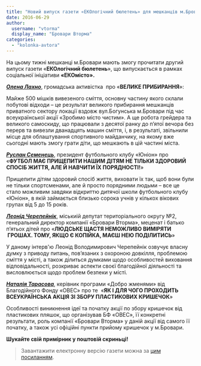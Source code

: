 ```yaml
---
title: "Новий випуск газети «ЕКОлогічний бюлетень» для мешканців м.Бровари"
date: 2016-06-29
author: 
  username: "vtorma"
  display_name: "Бровари Вторма"
categories: 
  - "kolonka-avtora"
---
```


На цьому тижні мешканці м.Бровари мають змогу прочитати другий випуск газети «**ЕКОлогічний бюлетень**», що випускається в рамках соціальної ініціативи **«ЕКОмісто».**

[_**Олена Лахно**_](https://www.facebook.com/profile.php?id=100001598434428&ref=ts&fref=ts), громадська активістка  про «**ВЕЛИКЕ ПРИБИРАННЯ**»:

Майже 500 мішків вивезеного сміття, основну частину якого склали побутові відходи – це результат великого прибирання мешканців приватного сектору локації вздовж вул.Богунська м.Бровари під час всеукраїнської акції «Зробимо місто чистим». А ще робота грейдера та великого самоскиду, що працювали з десятої ранку до п’ятої вечора без перерв та вивезли дванадцять машин сміття, і, в результаті, звільнили місце для облаштування спортивного майданчику, на якому вже сьогодні мають змогу грати діти, що мешкають в цій частині міста.

[_**Руслан Семенець**_](https://www.facebook.com/profile.php?id=100009237272614&ref=ts&fref=ts), президент футбольного клубу «Юніон» про «**ФУТБОЛ МАЄ ПРИЩЕПИТИ НАШИМ ДІТЯМ НЕ ТІЛЬКИ ЗДОРОВИЙ СПОСІБ ЖИТТЯ, АЛЕ Й НАВЧИТИ ЇХ ПОРЯДНОСТІ!**»

Прищепити дітям здоровий спосіб життя, виховати їх так, щоб вони були не тільки спортсменами, але й просто поряд­ними людьми – все це стало можливим завдяки відкриттю дитячої школи футбольного клубу «Юніон», в якій займається близько сорока учнів у кількох вікових групах від 5 до 15 років.

[_**Леонід Черепейнік**_](https://www.facebook.com/cherepeynik.ua/?ref=ts&fref=ts), міськиій депутат територіального округу №2, генеральний директор компанії «Бровари Вторма», меценат і батько п’ятьох дітей про «**ЛЮДСЬКЕ ЩАСТЯ НЕМОЖЛИВО ВИМІРЯТИ  ГРОШАХ. ТОМУ, ЯКЩО Є КОПІЙКА, МАЄШ НЕЮ ПОДІЛИТИСЬ**»

У даному інтерв'ю Леонід Володимирович Черепейнік озвучує власну думку з приводу питань, пов’язаних з охороною довкілля, проблемою сміття у місті, а також ділиться думками щодо особливостей виховання відповідальності, розкриває аспекти своєї благодійної діяльності та висловлюється щодо проблем безпеки у місті.

[_**Наталія Тарасова**_](https://www.facebook.com/natalia.tarasova.7315?ref=ts&fref=ts), керівник програми «Добро жменями» від Благодійного Фонду «ОВЕС» про те  «**ЯК І ДЛЯ ЧОГО ПРОХОДИТЬ ВСЕУКРАЇНСЬКА АКЦІЯ ЗІ ЗБОРУ ПЛАСТИКОВИХ КРИШЕЧОК**»

Особливості виникнення ідеї та початку акції по збору кришечок від пластикових пляшок, що організував БФ «ОВЕС», її конкретні результати, роль компанії «Бровари Вторма» у даній акції від самого її початку, а також усі офіційні пункти прийому кришечок у м.Бровари.

**Шукайте свій примірник у поштовій скриньці!**

> Завантажити електронну версію газети можна за [цим посиланням](https://drive.google.com/file/d/0B1uuuXldklduV2t2eEFVYWdCTTg/view).
